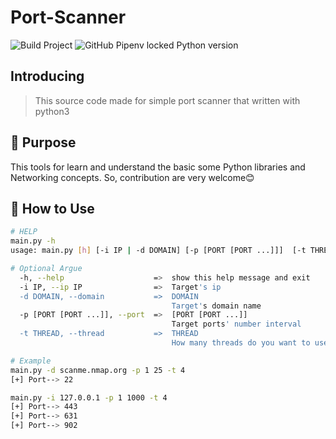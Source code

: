 # Port-Scanner
![Build Project](https://github.com/vuejs-id/blog/workflows/Build%20Project/badge.svg) ![GitHub Pipenv locked Python version](https://img.shields.io/badge/python-3.9.2-yellowgreenr)

## Introducing
> This source code made for simple port scanner that written with python3

## 🐛 Purpose 
This tools for learn and understand the basic some Python libraries and Networking concepts. So, contribution are very welcome😊

## 🌚 How to Use
``` bash
# HELP
main.py -h
usage: main.py [h] [-i IP | -d DOMAIN] [-p [PORT [PORT ...]]]  [-t THREAD]
```
```bash
# Optional Argue
  -h, --help                    =>  show this help message and exit
  -i IP, --ip IP                =>  Target's ip
  -d DOMAIN, --domain           =>  DOMAIN
                                    Target's domain name
  -p [PORT [PORT ...]], --port  =>  [PORT [PORT ...]]
                                    Target ports' number interval
  -t THREAD, --thread           =>  THREAD
                                    How many threads do you want to use?
```
```bash
# Example
main.py -d scanme.nmap.org -p 1 25 -t 4
[+] Port--> 22

main.py -i 127.0.0.1 -p 1 1000 -t 4
[+] Port--> 443
[+] Port--> 631
[+] Port--> 902

```
